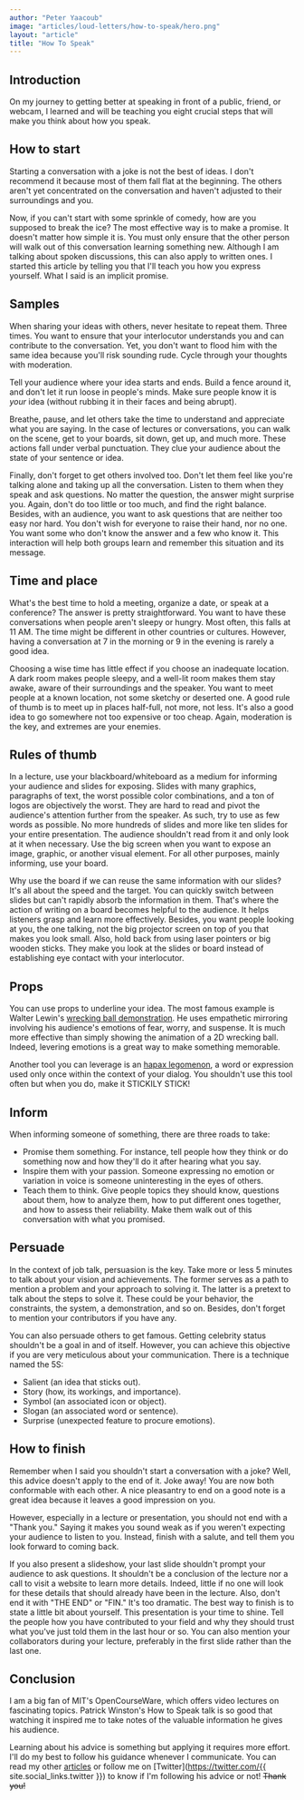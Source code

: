 ```yaml
---
author: "Peter Yaacoub"
image: "articles/loud-letters/how-to-speak/hero.png"
layout: "article"
title: "How To Speak"
---
```


## Introduction

On my journey to getting better at speaking in front of a public, friend, or webcam, I learned and will be teaching you eight crucial steps that will make you think about how you speak.

## How to start

Starting a conversation with a joke is not the best of ideas. I don't recommend it because most of them fall flat at the beginning. The others aren't yet concentrated on the conversation and haven't adjusted to their surroundings and you.

Now, if you can't start with some sprinkle of comedy, how are you supposed to break the ice? The most effective way is to make a promise. It doesn't matter how simple it is. You must only ensure that the other person will walk out of this conversation learning something new. Although I am talking about spoken discussions, this can also apply to written ones. I started this article by telling you that I'll teach you how you express yourself. What I said is an implicit promise.

## Samples

When sharing your ideas with others, never hesitate to repeat them. Three times. You want to ensure that your interlocutor understands you and can contribute to the conversation. Yet, you don't want to flood him with the same idea because you'll risk sounding rude. Cycle through your thoughts with moderation.

Tell your audience where your idea starts and ends. Build a fence around it, and don't let it run loose in people's minds. Make sure people know it is *your* idea (without rubbing it in their faces and being abrupt).

Breathe, pause, and let others take the time to understand and appreciate what you are saying. In the case of lectures or conversations, you can walk on the scene, get to your boards, sit down, get up, and much more. These actions fall under verbal punctuation. They clue your audience about the state of your sentence or idea.

Finally, don't forget to get others involved too. Don't let them feel like you're talking alone and taking up all the conversation. Listen to them when they speak and ask questions. No matter the question, the answer might surprise you. Again, don't do too little or too much, and find the right balance. Besides, with an audience, you want to ask questions that are neither too easy nor hard. You don't wish for everyone to raise their hand, nor no one. You want some who don't know the answer and a few who know it. This interaction will help both groups learn and remember this situation and its message.

## Time and place

What's the best time to hold a meeting, organize a date, or speak at a conference? The answer is pretty straightforward. You want to have these conversations when people aren't sleepy or hungry. Most often, this falls at 11 AM. The time might be different in other countries or cultures. However, having a conversation at 7 in the morning or 9 in the evening is rarely a good idea.

Choosing a wise time has little effect if you choose an inadequate location. A dark room makes people sleepy, and a well-lit room makes them stay awake, aware of their surroundings and the speaker. You want to meet people at a known location, not some sketchy or deserted one. A good rule of thumb is to meet up in places half-full, not more, not less. It's also a good idea to go somewhere not too expensive or too cheap. Again, moderation is the key, and extremes are your enemies.

## Rules of thumb

In a lecture, use your blackboard/whiteboard as a medium for informing your audience and slides for exposing. Slides with many graphics, paragraphs of text, the worst possible color combinations, and a ton of logos are objectively the worst. They are hard to read and pivot the audience's attention further from the speaker. As such, try to use as few words as possible. No more hundreds of slides and more like ten slides for your entire presentation. The audience shouldn't read from it and only look at it when necessary. Use the big screen when you want to expose an image, graphic, or another visual element. For all other purposes, mainly informing, use your board.

Why use the board if we can reuse the same information with our slides? It's all about the speed and the target. You can quickly switch between slides but can't rapidly absorb the information in them. That's where the action of writing on a board becomes helpful to the audience. It helps listeners grasp and learn more effectively. Besides, you want people looking at you, the one talking, not the big projector screen on top of you that makes you look small. Also, hold back from using laser pointers or big wooden sticks. They make you look at the slides or board instead of establishing eye contact with your interlocutor.

## Props

You can use props to underline your idea. The most famous example is Walter Lewin's [wrecking ball demonstration](https://youtu.be/sJG-rXBbmCc?t=1535). He uses empathetic mirroring involving his audience's emotions of fear, worry, and suspense. It is much more effective than simply showing the animation of a 2D wrecking ball. Indeed, levering emotions is a great way to make something memorable.

Another tool you can leverage is an [hapax legomenon](https://en.wikipedia.org/wiki/Hapax_legomenon), a word or expression used only once within the context of your dialog. You shouldn't use this tool often but when you do, make it STICKILY STICK!

## Inform

When informing someone of something, there are three roads to take:
- Promise them something. For instance, tell people how they think or do something now and how they'll do it after hearing what you say.
- Inspire them with your passion. Someone expressing no emotion or variation in voice is someone uninteresting in the eyes of others.
- Teach them to think. Give people topics they should know, questions about them, how to analyze them, how to put different ones together, and how to assess their reliability. Make them walk out of this conversation with what you promised.

## Persuade

In the context of job talk, persuasion is the key. Take more or less 5 minutes to talk about your vision and achievements. The former serves as a path to mention a problem and your approach to solving it. The latter is a pretext to talk about the steps to solve it. These could be your behavior, the constraints, the system, a demonstration, and so on. Besides, don't forget to mention your contributors if you have any.

You can also persuade others to get famous. Getting celebrity status shouldn't be a goal in and of itself. However, you can achieve this objective if you are very meticulous about your communication. There is a technique named the 5S:
- Salient (an idea that sticks out).
- Story (how, its workings, and importance).
- Symbol (an associated icon or object).
- Slogan (an associated word or sentence).
- Surprise (unexpected feature to procure emotions).

## How to finish

Remember when I said you shouldn't start a conversation with a joke? Well, this advice doesn't apply to the end of it. Joke away! You are now both conformable with each other. A nice pleasantry to end on a good note is a great idea because it leaves a good impression on you.

However, especially in a lecture or presentation, you should not end with a "Thank you." Saying it makes you sound weak as if you weren't expecting your audience to listen to you. Instead, finish with a salute, and tell them you look forward to coming back.

If you also present a slideshow, your last slide shouldn't prompt your audience to ask questions. It shouldn't be a conclusion of the lecture nor a call to visit a website to learn more details. Indeed, little if no one will look for these details that should already have been in the lecture. Also, don't end it with "THE END" or "FIN." It's too dramatic. The best way to finish is to state a little bit about yourself. This presentation is your time to shine. Tell the people how you have contributed to your field and why they should trust what you've just told them in the last hour or so. You can also mention your collaborators during your lecture, preferably in the first slide rather than the last one.

## Conclusion

I am a big fan of MIT's OpenCourseWare, which offers video lectures on fascinating topics. Patrick Winston's How to Speak talk is so good that watching it inspired me to take notes of the valuable information he gives his audience.

Learning about his advice is something but applying it requires more effort. I'll do my best to follow his guidance whenever I communicate. You can read my other [articles](/articles) or follow me on [Twitter](https://twitter.com/{{ site.social_links.twitter }}) to know if I'm following his advice or not! ~~Thank you!~~